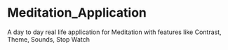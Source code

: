 # Meditation_Application
A day to day real life application for Meditation with features like Contrast, Theme, Sounds, Stop Watch
